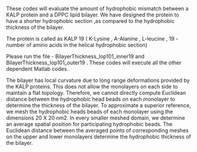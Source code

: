 These codes will evaluate the amount of hydrophobic mismatch between a KALP protein and a DPPC lipid bilayer.
We have designed the protein to have a shorter hydrophobic section ,as compared to the hydrophobic thickness of the bilayer.


The protein is called as KALP 19 ( K-Lysine , A-Alanine , L-leucine , 19 - number of amino acids in the helical hydrophobic section)

Please run the file - BilayerThickness_lop101_inner19 and BilayerThickness_lop101_outer19 . These codes will execute all the other dependent Matlab codes.


The bilayer has local curvature due to long range deformations provided by the KALP proteins. This does not allow the monolayers on each side to maintain a flat topology. Therefore, we cannot directly compute Euclidean distance between the hydrophobic head beads on each monolayer to determine the thickness of the bilayer. To approximate a superior reference, we mesh the hydrophobic heads beads of each monolayer using the dimensions 20 X 20 nm2. In every smaller meshed domain, we determine an average spatial position for participating hydrophobic beads. The Euclidean distance between the averaged points of corresponding meshes on the upper and lower monolayers determine the hydrophobic thickness of the bilayer. 
